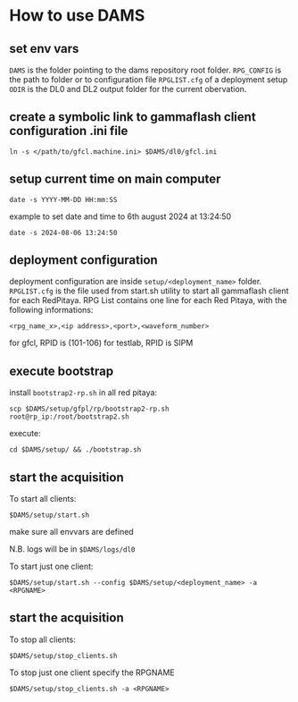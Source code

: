 # How to use DAMS

## set env vars

`DAMS` is the folder pointing to the dams repository root folder.
`RPG_CONFIG` is the path to folder or to configuration file `RPGLIST.cfg` of a deployment setup
`ODIR` is the DL0 and DL2 output folder for the current obervation.

## create a symbolic link to gammaflash client configuration .ini file

```
ln -s </path/to/gfcl.machine.ini> $DAMS/dl0/gfcl.ini
```

## setup current time on main computer

```
date -s YYYY-MM-DD HH:mm:SS
```
example to set date and time to 6th august 2024 at 13:24:50
```
date -s 2024-08-06 13:24:50
```

## deployment configuration
deployment configuration are inside `setup/<deployment_name>` folder.
`RPGLIST.cfg` is the file used from start.sh utility to start all gammaflash client for each RedPitaya.
RPG List contains one line for each Red Pitaya, with the following informations:
```
<rpg_name_x>,<ip address>,<port>,<waveform_number>
```
for gfcl, RPID is (101-106)
for testlab, RPID is SIPM

## execute bootstrap
install `bootstrap2-rp.sh` in all red pitaya:
```
scp $DAMS/setup/gfpl/rp/bootstrap2-rp.sh root@rp_ip:/root/bootstrap2.sh
```
execute:
```
cd $DAMS/setup/ && ./bootstrap.sh
```

## start the acquisition

To start all clients:
```
$DAMS/setup/start.sh 
```
make sure all envvars are defined

N.B. logs will be in `$DAMS/logs/dl0`


To start just one client:
```
$DAMS/setup/start.sh --config $DAMS/setup/<deployment_name> -a <RPGNAME>
```


## start the acquisition

To stop all clients:
```
$DAMS/setup/stop_clients.sh
```

To stop just one client specify the RPGNAME
```
$DAMS/setup/stop_clients.sh -a <RPGNAME>
```